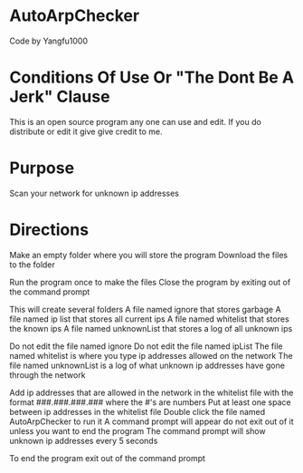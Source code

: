 # AutoArpChecker
Code by Yangfu1000

# Conditions Of Use Or "The Dont Be A Jerk" Clause
This is an open source program any one can use and edit.
If you do distribute or edit it give give credit to me.

# Purpose
Scan your network for unknown ip addresses

# Directions
Make an empty folder where you will store the program
Download the files to the folder

Run the program once to make the files
Close the program by exiting out of the command prompt

This will create several folders
A file named ignore that stores garbage
A file named ip list that stores all current ips
A file named whitelist that stores the known ips
A file named unknownList that stores a log of all unknown ips

Do not edit the file named ignore
Do not edit the file named ipList
The file named whitelist is where you type ip addresses allowed on the network
The file named unknownList is a log of what unknown ip addresses have gone through the network

Add ip addresses that are allowed in the network in the whitelist file with the format ###.###.###.### where the #'s are numbers
Put at least one space between ip addresses in the whitelist file
Double click the file named AutoArpChecker to run it
A command prompt will appear do not exit out of it unless you want to end the program
The command prompt will show unknown ip addresses every 5 seconds

To end the program exit out of the command prompt
